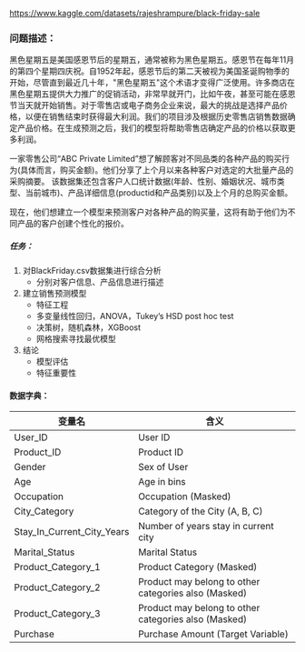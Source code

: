 https://www.kaggle.com/datasets/rajeshrampure/black-friday-sale

### 问题描述：

黑色星期五是美国感恩节后的星期五，通常被称为黑色星期五。感恩节在每年11月的第四个星期四庆祝。自1952年起，感恩节后的第二天被视为美国圣诞购物季的开始，尽管直到最近几十年，"黑色星期五"这个术语才变得广泛使用。许多商店在黑色星期五提供大力推广的促销活动，非常早就开门，比如午夜，甚至可能在感恩节当天就开始销售。对于零售店或电子商务企业来说，最大的挑战是选择产品价格，以便在销售结束时获得最大利润。我们的项目涉及根据历史零售店销售数据确定产品价格。在生成预测之后，我们的模型将帮助零售店确定产品的价格以获取更多利润。

一家零售公司“ABC Private Limited”想了解顾客对不同品类的各种产品的购买行为(具体而言，购买金额)。他们分享了上个月以来各种客户对选定的大批量产品的采购摘要。
该数据集还包含客户人口统计数据(年龄、性别、婚姻状况、城市类型、当前城市)、产品详细信息(productid和产品类别)以及上个月的总购买金额。

现在，他们想建立一个模型来预测客户对各种产品的购买量，这将有助于他们为不同产品的客户创建个性化的报价。

##### 任务：

1. 对BlackFriday.csv数据集进行综合分析
   - 分别对客户信息、产品信息进行描述
2. 建立销售预测模型
   - 特征工程
   - 多变量线性回归，ANOVA，Tukey’s HSD post hoc test
   - 决策树，随机森林，XGBoost
   - 网格搜索寻找最优模型
3. 结论
   - 模型评估
   - 特征重要性


#### 数据字典：

|变量名  |含义 |
-----|-----| 
|User_ID | User ID |
|Product_ID | Product ID |
|Gender | Sex of User |
|Age | Age in bins |
|Occupation | Occupation (Masked) |
|City_Category | Category of the City (A, B, C) |
|Stay_In_Current_City_Years | Number of years stay in current city |
|Marital_Status | Marital Status |
|Product_Category_1 | Product Category (Masked) |
|Product_Category_2 | Product may belong to other categories also (Masked) |
|Product_Category_3 | Product may belong to other categories also (Masked) |
|Purchase | Purchase Amount (Target Variable) |

